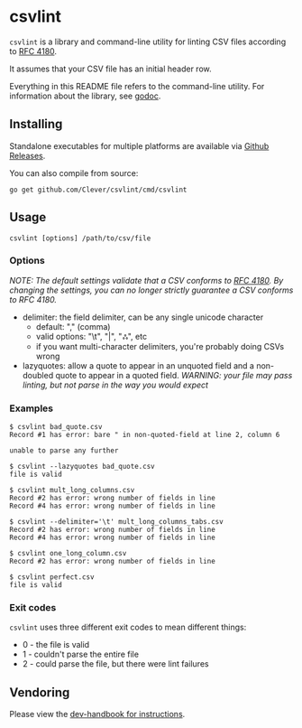 # csvlint

`csvlint` is a library and command-line utility for linting CSV files according to [RFC 4180](http://tools.ietf.org/html/rfc4180).

It assumes that your CSV file has an initial header row.

Everything in this README file refers to the command-line utility.
For information about the library, see [godoc](http://godoc.org/github.com/Clever/csvlint).

## Installing

Standalone executables for multiple platforms are available via [Github Releases](https://github.com/Clever/csvlint/releases).

You can also compile from source:

```shell
go get github.com/Clever/csvlint/cmd/csvlint
```

## Usage

`csvlint [options] /path/to/csv/file`

### Options

_*NOTE*: The default settings validate that a CSV conforms to [RFC 4180](https://tools.ietf.org/html/rfc4180). By changing the settings, you can no longer strictly guarantee a CSV conforms to RFC 4180._

  * delimiter: the field delimiter, can be any single unicode character
    * default: "," (comma)
    * valid options: "\t", "|", "ஃ", etc
    * if you want multi-character delimiters, you're probably doing CSVs wrong
  * lazyquotes: allow a quote to appear in an unquoted field and a non-doubled quote to appear in a quoted field. _WARNING: your file may pass linting, but not parse in the way you would expect_

### Examples

```shell
$ csvlint bad_quote.csv
Record #1 has error: bare " in non-quoted-field at line 2, column 6

unable to parse any further

$ csvlint --lazyquotes bad_quote.csv
file is valid

$ csvlint mult_long_columns.csv
Record #2 has error: wrong number of fields in line
Record #4 has error: wrong number of fields in line

$ csvlint --delimiter='\t' mult_long_columns_tabs.csv
Record #2 has error: wrong number of fields in line
Record #4 has error: wrong number of fields in line

$ csvlint one_long_column.csv
Record #2 has error: wrong number of fields in line

$ csvlint perfect.csv
file is valid
```

### Exit codes

`csvlint` uses three different exit codes to mean different things:
  * 0 - the file is valid
  * 1 - couldn't parse the entire file
  * 2 - could parse the file, but there were lint failures

## Vendoring

Please view the [dev-handbook for instructions](https://github.com/Clever/dev-handbook/blob/master/golang/godep.md).
